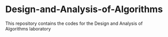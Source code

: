 # Design-and-Analysis-of-Algorithms
This repository contains the codes for the Design and Analysis of Algorithms laboratory
